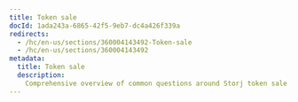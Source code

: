 ```yaml
---
title: Token sale
docId: 1ada243a-6865-42f5-9eb7-dc4a426f339a
redirects:
  - /hc/en-us/sections/360004143492-Token-sale
  - /hc/en-us/sections/360004143492
metadata:
  title: Token sale
  description:
    Comprehensive overview of common questions around Storj token sale.
---
```


[](docId:2d89425d-e6fd-421a-b4d3-e5b38b8360d3)

[](docId:85b52395-5c78-4cf4-9e39-59c2d2f352be)

[](docId:5cf2882d-1d07-4509-97eb-1376d35920f1)

[](docId:0e862fca-35c1-434a-adb0-e88dc6cab989)

[](docId:459bdcd5-0e0b-4b46-b5f3-d7ab99336b60)
